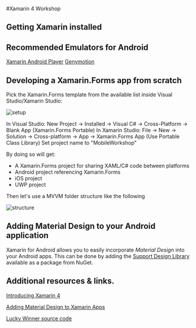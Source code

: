 #Xamarin 4 Workshop

## Getting Xamarin installed

## Recommended Emulators for Android
[Xamarin Android Player](https://xamarin.com/android-player)
[Genymotion](https://www.genymotion.com/#!/download)

## Developing a Xamarin.Forms app from scratch
Pick the Xamarin.Forms template from the available list inside Visual Studio/Xamarin Studio:

![setup](http://stvansolano.github.io/2015/12/01/Xamarin4-has-everything-you-need-to-create-great-mobile-apps/setup.png)

In Visual Studio:  New Project -> Installed -> Visual C# -> Cross-Platform -> Blank App (Xamarin.Forms Portable)
In Xamarin Studio: File -> New -> Solution -> Cross-platform -> App -> Xamarin.Forms App (Use Portable Class Library)
Set project name to "MobileWorkshop"

By doing so will get:
- A Xamarin.Forms project for sharing XAML/C# code between platforms
- Android project referencing Xamarin.Forms
- iOS project
- UWP project

Then let's use a MVVM folder structure like the following

![structure](http://stvansolano.github.io/2015/12/01/Xamarin4-has-everything-you-need-to-create-great-mobile-apps/structure.png)

## Adding  Material Design to your Android application 
 Xamarin for Android allows you to easily incorporate *Material Design* into your Android apps. This can be done by adding the [Support Design Library](https://components.xamarin.com/gettingstarted/xamandroidsupportdesign) available as a package from NuGet.

## Additional resources & links.
[Introducing Xamarin 4](https://blog.xamarin.com/introducing-xamarin-4/)

[Adding Material Design to Xamarin Apps](https://blog.xamarin.com/introduction-to-android-material-design/)

[Lucky Winner source code](https://github.com/stvansolano/lucky-winner)
